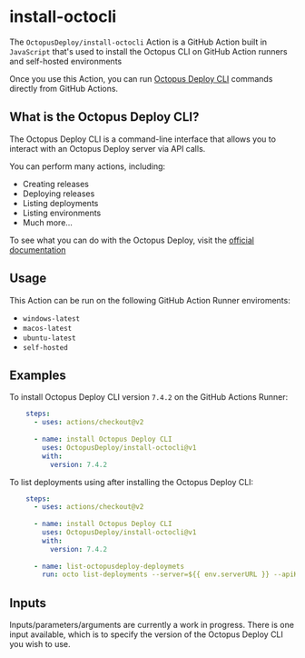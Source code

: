 # install-octocli

The `OctopusDeploy/install-octocli` Action is a GitHub Action built in `JavaScript` that's used to install the Octopus CLI on GitHub Action runners and self-hosted environments

Once you use this Action, you can run [Octopus Deploy CLI](https://octopus.com/docs/octopus-rest-api/octopus-cli) commands directly from GitHub Actions.

## What is the Octopus Deploy CLI?
The Octopus Deploy CLI is a command-line interface that allows you to interact with an Octopus Deploy server via API calls.

You can perform many actions, including:
* Creating releases
* Deploying releases
* Listing deployments
* Listing environments
* Much more...

To see what you can do with the Octopus Deploy, visit the [official documentation](https://octopus.com/docs/octopus-rest-api/octopus-cli)

## Usage
This Action can be run on the following GitHub Action Runner enviroments:
* `windows-latest`
* `macos-latest`
* `ubuntu-latest`
* `self-hosted`

## Examples
To install Octopus Deploy CLI version `7.4.2` on the GitHub Actions Runner:

```yml
    steps:
      - uses: actions/checkout@v2
      
      - name: install Octopus Deploy CLI
        uses: OctopusDeploy/install-octocli@v1
        with:
          version: 7.4.2
```

To list deployments using after installing the Octopus Deploy CLI:
```yml
    steps:
      - uses: actions/checkout@v2
      
      - name: install Octopus Deploy CLI
        uses: OctopusDeploy/install-octocli@v1
        with:
          version: 7.4.2
          
      - name: list-octopusdeploy-deploymets
        run: octo list-deployments --server=${{ env.serverURL }} --apiKey=${{ secrets.apiKey }}
```

## Inputs
Inputs/parameters/arguments are currently a work in progress. There is one input available, which is to specify the version of the Octopus Deploy CLI you wish to use.


